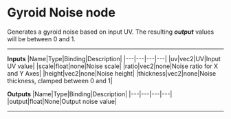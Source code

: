 # Gyroid Noise node
Generates a gyroid noise based on input UV. The resulting <b><i>output</i></b> values will be between 0 and 1.
<hr>

**Inputs**
|Name|Type|Binding|Description|
|---|---|---|---|
|uv|vec2|UV|Input UV value|
|scale|float|none|Noise scale|
|ratio|vec2|none|Noise ratio for X and Y Axes|
|height|vec2|none|Noise height|
|thickness|vec2|none|Noise thickness, clamped between 0 and 1|
  
**Outputs**
|Name|Type|Binding|Description|
|---|---|---|---|
|output|float|None|Output noise value|
___